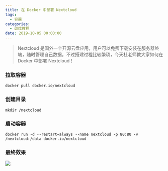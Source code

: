 ```yaml
---
title: 在 Docker 中部署 Nextcloud
tags:
  - 容器
categories:
  - 运维教程
date: 2019-10-05 00:00:00
---
```


> Nextcloud 是国外一个开源云盘应用，用户可以免费下载安装在服务器终端，随时管理自己数据。不过搭建过程比较繁琐，今天杜老师教大家如何在 Docker 中部署 Nextcloud！

<!-- more -->

### 拉取容器

```
docker pull docker.io/nextcloud
```

### 创建目录

```
mkdir /nextcloud
```

### 启动容器

```
docker run -d --restart=always --name nextcloud -p 80:80 -v /nextcloud:/data docker.io/nextcloud
```

### 最终效果

![](https://cdn.dusays.com/2019/10/88-1.jpg)